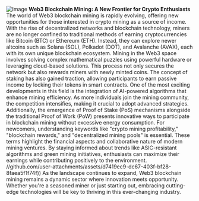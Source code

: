 
![Image](https://github.com/user-attachments/assets/d7419ec9-dc67-403f-bf28-8faea5f1f74f)
**Web3 Blockchain Mining: A New Frontier for Crypto Enthusiasts**
The world of Web3 blockchain mining is rapidly evolving, offering new opportunities for those interested in crypto mining as a source of income. With the rise of decentralized networks and blockchain technology, miners are no longer confined to traditional methods of earning cryptocurrencies like Bitcoin (BTC) or Ethereum (ETH). Instead, they can explore newer altcoins such as Solana (SOL), Polkadot (DOT), and Avalanche (AVAX), each with its own unique blockchain ecosystem.
Mining in the Web3 space involves solving complex mathematical puzzles using powerful hardware or leveraging cloud-based solutions. This process not only secures the network but also rewards miners with newly minted coins. The concept of staking has also gained traction, allowing participants to earn passive income by locking their tokens in smart contracts. 
One of the most exciting developments in this field is the integration of AI-powered algorithms that enhance mining efficiency. As more individuals join the mining community, the competition intensifies, making it crucial to adopt advanced strategies. Additionally, the emergence of Proof of Stake (PoS) mechanisms alongside the traditional Proof of Work (PoW) presents innovative ways to participate in blockchain mining without excessive energy consumption.
For newcomers, understanding keywords like "crypto mining profitability," "blockchain rewards," and "decentralized mining pools" is essential. These terms highlight the financial aspects and collaborative nature of modern mining ventures. By staying informed about trends like ASIC-resistant algorithms and green mining initiatives, enthusiasts can maximize their earnings while contributing positively to the environment.
 //github.com/user-attachments/assets/d7419ec9-dc67-403f-bf28-8faea5f1f74f))
As the landscape continues to expand, Web3 blockchain mining remains a dynamic sector where innovation meets opportunity. Whether you're a seasoned miner or just starting out, embracing cutting-edge technologies will be key to thriving in this ever-changing industry.
